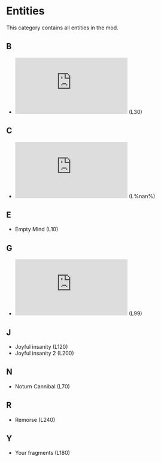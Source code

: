 # Entities

This category contains all entities in the mod.

## B
- ![Beast](https://github.com/Redstel/Lunar-rooms-wiki/blob/main/Beast.md) (L30)

## C
- ![Code Fragments](https://github.com/Redstel/Lunar-rooms-wiki/blob/main/CodeFragments.md)
(L%nan%)

## E
- Empty Mind (L10)

## G
- ![Gluttenous Cranium](https://github.com/Redstel/Lunar-rooms-wiki/blob/main/GluttenousCranium.md) (L99)
  
## J
- Joyful insanity (L120)
- Joyful insanity 2 (L200)

## N
- Noturn Cannibal (L70)


## R
- Remorse (L240)

## Y
- Your fragments (L180)
